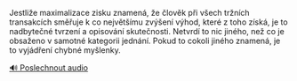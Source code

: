 
Jestliže maximalizace zisku znamená, že člověk při všech tržních transakcích směřuje k co největšímu zvýšení výhod, které z toho získá, je to nadbytečné tvrzení a opisování skutečnosti. Netvrdí to nic jiného, než co je obsaženo v samotné kategorii jednání. Pokud to cokoli jiného znamená, je to vyjádření chybné myšlenky.

[🔊 Poslechnout audio](/data/7-paragraphs/audio/chapter_48/para_007-Jestlie-maximalizace-zisku-znamen-e-lovk-pi.mp3)
